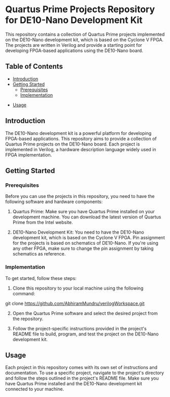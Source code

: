 # Quartus Prime Projects Repository for DE10-Nano Development Kit

This repository contains a collection of Quartus Prime projects implemented on the DE10-Nano development kit, which is based on the Cyclone V FPGA. The projects are written in Verilog and provide a starting point for developing FPGA-based applications using the DE10-Nano board.

## Table of Contents

- [Introduction](#introduction)
- [Getting Started](#getting-started)
  - [Prerequisites](#prerequisites)
  - [Implementation](#implementation)
<!--
- [Project Descriptions](#project-descriptions)
  - [Project 1: Example Project](#project-1-example-project)
  - [Project 2: Another Project](#project-2-another-project)
  -->
- [Usage](#usage)

## Introduction

The DE10-Nano development kit is a powerful platform for developing FPGA-based applications. This repository aims to provide a collection of Quartus Prime projects on the DE10-Nano board. Each project is implemented in Verilog, a hardware description language widely used in FPGA implementation.

## Getting Started

### Prerequisites

Before you can use the projects in this repository, you need to have the following software and hardware components:

1. Quartus Prime: Make sure you have Quartus Prime installed on your development machine. You can download the latest version of Quartus Prime from the Intel website.

2. DE10-Nano Development Kit: You need to have the DE10-Nano development kit, which is based on the Cyclone V FPGA. Pin assignment for the projects is based on schematics of DE10-Nano. If you're using any other FPGA, make sure to change the pin assignment by taking schematics as reference.

### Implementation

To get started, follow these steps:

1. Clone this repository to your local machine using the following command:

git clone https://github.com/AbhiramMundru/verilogWorkspace.git 


2. Open the Quartus Prime software and select the desired project from the repository.

3. Follow the project-specific instructions provided in the project's README file to build, program, and test the project on the DE10-Nano development kit.

<!--
## Project Descriptions

### Project 1: Example Project

This project demonstrates a basic implementation using Verilog on the DE10-Nano development kit. It showcases various FPGA features and can serve as a starting point for your own projects. Refer to the project's README file for detailed instructions on how to use it.

### Project 2: Another Project

This project explores a specific application or functionality on the DE10-Nano board. It provides a more advanced example of FPGA development using Verilog. Refer to the project's README file for detailed instructions on how to use it.
-->
## Usage

Each project in this repository comes with its own set of instructions and documentation. To use a specific project, navigate to the project's directory and follow the steps outlined in the project's README file. Make sure you have Quartus Prime installed and the DE10-Nano development kit connected to your machine.


